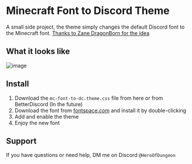 # Minecraft Font to Discord Theme
A small side project, the theme simply changes the default Discord font to the Minecraft font.
[Thanks to Zane DragonBorn for the idea](https://github.com/ZaneDragonBorn/Minecraftia-BD-Theme)
## What it looks like
![image](https://github.com/user-attachments/assets/bc85e396-e763-46e8-9ab8-abb144d47e7d)
## Install
1. Download the `mc-font-to-dc.theme.css` file from here or from BetterDiscord (In the future)
2. Download the font from [fontspace.com](https://www.fontspace.com/minecraft-font-f28180) and install it by double-clicking
3. Add and enable the theme
4. Enjoy the new font
## Support
If you have questions or need help, DM me on Discord `@HeroOfDungeon`
